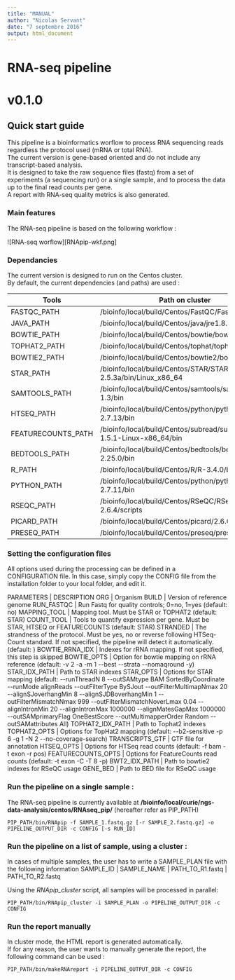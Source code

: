 ```yaml
---
title: "MANUAL"
author: "Nicolas Servant"
date: "7 septembre 2016"
output: html_document
---
```


# RNA-seq pipeline
# v0.1.0

## Quick start guide

This pipeline is a bioinformatics worflow to process RNA sequencing reads regardless the protocol used (mRNA or total RNA).  
The current version is gene-based oriented and do not include any transcript-based analysis.  
It is designed to take the raw sequence files (fastq) from a set of experiments (a sequencing run) or a single sample, and to process the data up to the final read counts per gene.  
A report with RNA-seq quality metrics is also generated.

### Main features

The RNA-seq pipeline is based on the following workflow :

![RNA-seq worflow][RNApip-wkf.png]

### Dependancies

The current version is designed to run on the Centos cluster.  
By default, the current dependencies (and paths) are used :

Tools | Path on cluster 
--- | --- 
FASTQC_PATH | /bioinfo/local/build/Centos/FastQC/FastQC_v0.11.5
JAVA_PATH | /bioinfo/local/build/Centos/java/jre1.8.0_101/bin
BOWTIE_PATH | /bioinfo/local/build/Centos/bowtie/bowtie-1.2/bin
TOPHAT2_PATH | /bioinfo/local/build/Centos/tophat/tophat_2.1.1/bin
BOWTIE2_PATH | /bioinfo/local/build/Centos/bowtie2/bowtie2-2.2.9
STAR_PATH | /bioinfo/local/build/Centos/STAR/STAR-2.5.3a/bin/Linux_x86_64
SAMTOOLS_PATH | /bioinfo/local/build/Centos/samtools/samtools-1.3/bin
HTSEQ_PATH | /bioinfo/local/build/Centos/python/python-2.7.13/bin
FEATURECOUNTS_PATH | /bioinfo/local/build/Centos/subread/subread-1.5.1-Linux-x86_64/bin
BEDTOOLS_PATH | /bioinfo/local/build/Centos/bedtools/bedtools-2.25.0/bin
R_PATH | /bioinfo/local/build/Centos/R/R-3.4.0/bin
PYTHON_PATH | /bioinfo/local/build/Centos/python/python-2.7.11/bin
RSEQC_PATH | /bioinfo/local/build/Centos/RSeQC/RSeQC-2.6.4/scripts
PICARD_PATH | /bioinfo/local/build/Centos/picard/2.6.0/picard.jar
PRESEQ_PATH | /bioinfo/local/build/Centos/preseq/preseq_v2.0/


### Setting the configuration files

All options used during the processing can be defined in a CONFIGURATION file.
In this case, simply copy the CONFIG file from the installation folder to your local folder, and edit it.

PARAMETERS | DESCRIPTION 
ORG | Organism
BUILD | Version of reference genome
RUN_FASTQC | Run Fastq for quality controls; 0=no, 1=yes (default: no)
MAPPING_TOOL | Mapping tool. Must be STAR or TOPHAT2 (default: STAR)
COUNT_TOOL | Tools to quantify expression per gene. Must be STAR, HTSEQ or FEATURECOUNTS (default: STAR)
STRANDED | The strandness of the protocol. Must be yes, no or reverse following HTSeq-Count standard. If not specified, the pipeline will detect it automatically. (default: ) 
BOWTIE_RRNA_IDX | Indexes for rRNA mapping. If not specified, this step is skipped
BOWTIE_OPTS | Option for bowtie mapping on rRNA reference (default: -v 2 -a -m 1 --best --strata --nomaqround -y)
STAR_IDX_PATH | Path to STAR indexes
STAR_OPTS | Options for STAR mapping (default: --runThreadN 8 --outSAMtype BAM SortedByCoordinate --runMode alignReads --outFilterType BySJout --outFilterMultimapNmax 20 --alignSJoverhangMin 8 --alignSJDBoverhangMin 1 --outFilterMismatchNmax 999 --outFilterMismatchNoverLmax 0.04 --alignIntronMin 20 --alignIntronMax 1000000 --alignMatesGapMax 1000000 --outSAMprimaryFlag OneBestScore --outMultimapperOrder Random --outSAMattributes All)
TOPHAT2_IDX_PATH | Path to Tophat2 indexes
TOPHAT2_OPTS | Options for TopHat2 mapping (default: --b2-sensitive -p 6 -g 1 -N 2 --no-coverage-search)
TRANSCRIPTS_GTF | GTF file for annotation
HTSEQ_OPTS | Options for HTSeq read counts (default: -f bam -t exon -r pos) 
FEATURECOUNTS_OPTS | Options for FeatureCounts read counts (default: -t exon -C -T 8 -p)
BWT2_IDX_PATH | Path to bowtie2 indexes for RSeQC usage
GENE_BED | Path to BED file for RSeQC usage


### Run the pipeline on a single sample :

The RNA-seq pipeline is currently available at **/bioinfo/local/curie/ngs-data-analysis/centos/RNAseq_pip/** (hereafter refer as PIP_PATH)
 
```
PIP_PATH/bin/RNApip -f SAMPLE_1.fastq.gz [-r SAMPLE_2.fastq.gz] -o PIPELINE_OUTPUT_DIR -c CONFIG [-s RUN_ID] 
```

### Run the pipeline on a list of sample, using a cluster :

In cases of multiple samples, the user has to write a SAMPLE_PLAN file with the following information
SAMPLE_ID | SAMPLE_NAME | PATH_TO_R1.fastq | PATH_TO_R2.fastq   
 
Using the *RNApip_cluster* script, all samples will be processed in parallel:  

```
PIP_PATH/bin/RNApip_cluster -i SAMPLE_PLAN -o PIPELINE_OUTPUT_DIR -c CONFIG 
```

### Run the report manually

In cluster mode, the HTML report is generated automatically.  
If for any reason, the user wants to manually generate the report, the following command can be used :

```
PIP_PATH/bin/makeRNAreport -i PIPELINE_OUTPUT_DIR -c CONFIG
```
